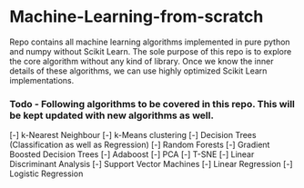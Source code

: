 # Machine-Learning-from-scratch
Repo contains all machine learning algorithms implemented in pure python and numpy without Scikit Learn. The sole purpose of this repo is to explore the core algorithm without any kind of library. Once we know the inner details of these algorithms, we can use highly optimized Scikit Learn implementations.

### Todo - Following algorithms to be covered in this repo. This will be kept updated with new algorithms as well.
[-] k-Nearest Neighbour
[-] k-Means clustering
[-] Decision Trees (Classification as well as Regression)
[-] Random Forests
[-] Gradient Boosted Decision Trees
[-] Adaboost
[-] PCA
[-] T-SNE
[-] Linear Discriminant Analysis
[-] Support Vector Machines
[-] Linear Regression
[-] Logistic Regression
